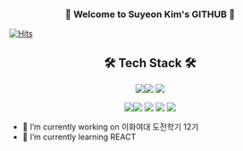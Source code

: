 ### <div align=center>🌱 Welcome to Suyeon Kim's GITHUB 🌱 

[![Hits](https://hits.seeyoufarm.com/api/count/incr/badge.svg?url=https%3A%2F%2Fgithub.com%2Fhaeni0117&count_bg=%23104B03&title_bg=%237E8079&icon=angellist.svg&icon_color=%23FFFFFF&title=hits&edge_flat=false)](https://hits.seeyoufarm.com)
## <div align=center> 🛠 Tech Stack 🛠</div>  
<div align=center> <img src="https://img.shields.io/badge/UNITY-181717?style=for-the-badge&logo=UNITY&logoColor=white"><img src="https://img.shields.io/badge/JAVA-007396?style=for-the-badge&logo=java&logoColor=white"> <img src="https://img.shields.io/badge/javascript-F7DF1E?style=for-the-badge&logo=javascript&logoColor=black">  
  
  <img src="https://img.shields.io/badge/react-61DAFB?style=for-the-badge&logo=react&logoColor=black"><img src="https://img.shields.io/badge/html-E34F26?style=for-the-badge&logo=html5&logoColor=white"> <img src="https://img.shields.io/badge/css-1572B6?style=for-the-badge&logo=css3&logoColor=white"> <img src="https://img.shields.io/badge/github-181717?style=for-the-badge&logo=github&logoColor=white">  <img src="https://img.shields.io/badge/linux-FCC624?style=for-the-badge&logo=linux&logoColor=black"> </div> 

- 🔭 I’m currently working on 이화여대 도전학기 12기
- 🌱 I’m currently learning REACT

<!--
**haeni0117/haeni0117** is a ✨ _special_ ✨ repository because its `README.md` (this file) appears on your GitHub profile.

Here are some ideas to get you started:

- 🔭 I’m currently working on ...
- 🌱 I’m currently learning ...
- 👯 I’m looking to collaborate on ...
- 🤔 I’m looking for help with ...
- 💬 Ask me about ...
- 📫 How to reach me: ...
- 😄 Pronouns: ...
- ⚡ Fun fact: ...
-->
